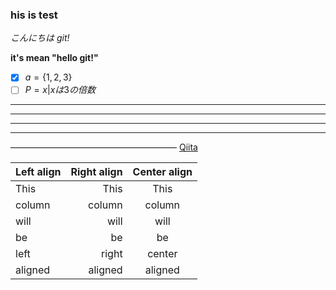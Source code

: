 ###  his is test
_こんにちは git!_

>
**it's mean "hello git!"**
- [x] $a = \{1, 2, 3\}$
- [ ] $P = {x|xは3の倍数}$
* * *  
***  
*****  
- - -  
———————————————————
[Qiita](http://qiita.com "Qiita")
>

| Left align | Right align | Center align |
|:-----------|------------:|:------------:|
| This       |        This |     This     |
| column     |      column |    column    |
| will       |        will |     will     |
| be         |          be |      be      |
| left       |       right |    center    |
| aligned    |     aligned |   aligned    |
